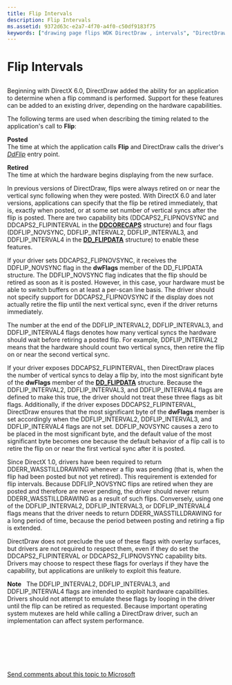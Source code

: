 ```yaml
---
title: Flip Intervals
description: Flip Intervals
ms.assetid: 9372d63c-e2a7-4f70-a4f0-c50df9183f75
keywords: ["drawing page flips WDK DirectDraw , intervals", "DirectDraw flipping WDK Windows 2000 display , intervals", "page flipping WDK DirectDraw , intervals", "flipping WDK DirectDraw , intervals", "posted flips WDK DirectDraw", "retired flips WDK DirectDraw", "DDCAPS2_FLIPNOVSYNC", "DDCAPS2_FLIPINTERVAL", "DDFLIP_NOVSYNC", "DDFLIP_INTERVAL2", "DDFLIP_INTERVAL3", "DDFLIP_INTERVAL4", "DDERR_WASSTILLDRAWING", "pending flips WDK DirectDraw", "drawing page flips WDK DirectDraw , timing", "DirectDraw flipping WDK Windows 2000 display , timing", "page flipping WDK DirectDraw , timing", "flipping WDK DirectDraw , timing", "timing flips WDK DirectDraw", "surfaces WDK DirectDraw , flipping"]
---
```


# Flip Intervals


## <span id="ddk_flip_intervals_gg"></span><span id="DDK_FLIP_INTERVALS_GG"></span>


Beginning with DirectX 6.0, DirectDraw added the ability for an application to determine when a flip command is performed. Support for these features can be added to an existing driver, depending on the hardware capabilities.

The following terms are used when describing the timing related to the application's call to **Flip**:

<span id="Posted"></span><span id="posted"></span><span id="POSTED"></span>**Posted**  
The time at which the application calls **Flip** and DirectDraw calls the driver's [*DdFlip*](https://msdn.microsoft.com/library/windows/hardware/ff549306) entry point.

<span id="Retired"></span><span id="retired"></span><span id="RETIRED"></span>**Retired**  
The time at which the hardware begins displaying from the new surface.

In previous versions of DirectDraw, flips were always retired on or near the vertical sync following when they were posted. With DirectX 6.0 and later versions, applications can specify that the flip be retired immediately, that is, exactly when posted, or at some set number of vertical syncs after the flip is posted. There are two capability bits (DDCAPS2\_FLIPNOVSYNC and DDCAPS2\_FLIPINTERVAL in the [**DDCORECAPS**](https://msdn.microsoft.com/library/windows/hardware/ff549248) structure) and four flags (DDFLIP\_NOVSYNC, DDFLIP\_INTERVAL2, DDFLIP\_INTERVAL3, and DDFLIP\_INTERVAL4 in the [**DD\_FLIPDATA**](https://msdn.microsoft.com/library/windows/hardware/ff551520) structure) to enable these features.

If your driver sets DDCAPS2\_FLIPNOVSYNC, it receives the DDFLIP\_NOVSYNC flag in the **dwFlags** member of the DD\_FLIPDATA structure. The DDFLIP\_NOVSYNC flag indicates that the flip should be retired as soon as it is posted. However, in this case, your hardware must be able to switch buffers on at least a per-scan line basis. The driver should not specify support for DDCAPS2\_FLIPNOVSYNC if the display does not actually retire the flip until the next vertical sync, even if the driver returns immediately.

The number at the end of the DDFLIP\_INTERVAL2, DDFLIP\_INTERVAL3, and DDFLIP\_INTERVAL4 flags denotes how many vertical syncs the hardware should wait before retiring a posted flip. For example, DDFLIP\_INTERVAL2 means that the hardware should count two vertical syncs, then retire the flip on or near the second vertical sync.

If your driver exposes DDCAPS2\_FLIPINTERVAL, then DirectDraw places the number of vertical syncs to delay a flip by, into the most significant byte of the **dwFlags** member of the [**DD\_FLIPDATA**](https://msdn.microsoft.com/library/windows/hardware/ff551520) structure. Because the DDFLIP\_INTERVAL2, DDFLIP\_INTERVAL3, and DDFLIP\_INTERVAL4 flags are defined to make this true, the driver should not treat these three flags as bit flags. Additionally, if the driver exposes DDCAPS2\_FLIPINTERVAL, DirectDraw ensures that the most significant byte of the **dwFlags** member is set accordingly when the DDFLIP\_INTERVAL2, DDFLIP\_INTERVAL3, and DDFLIP\_INTERVAL4 flags are not set. DDFLIP\_NOVSYNC causes a zero to be placed in the most significant byte, and the default value of the most significant byte becomes one because the default behavior of a flip call is to retire the flip on or near the first vertical sync after it is posted.

Since DirectX 1.0, drivers have been required to return DDERR\_WASSTILLDRAWING whenever a flip was pending (that is, when the flip had been posted but not yet retired). This requirement is extended for flip intervals. Because DDFLIP\_NOVSYNC flips are retired when they are posted and therefore are never pending, the driver should never return DDERR\_WASSTILLDRAWING as a result of such flips. Conversely, using one of the DDFLIP\_INTERVAL2, DDFLIP\_INTERVAL3, or DDFLIP\_INTERVAL4 flags means that the driver needs to return DDERR\_WASSTILLDRAWING for a long period of time, because the period between posting and retiring a flip is extended.

DirectDraw does not preclude the use of these flags with overlay surfaces, but drivers are not required to respect them, even if they do set the DDCAPS2\_FLIPINTERVAL or DDCAPS2\_FLIPNOVSYNC capability bits. Drivers may choose to respect these flags for overlays if they have the capability, but applications are unlikely to exploit this feature.

**Note**   The DDFLIP\_INTERVAL2, DDFLIP\_INTERVAL3, and DDFLIP\_INTERVAL4 flags are intended to exploit hardware capabilities. Drivers should not attempt to emulate these flags by looping in the driver until the flip can be retired as requested. Because important operating system mutexes are held while calling a DirectDraw driver, such an implementation can affect system performance.

 

 

 

[Send comments about this topic to Microsoft](mailto:wsddocfb@microsoft.com?subject=Documentation%20feedback%20[display\display]:%20Flip%20Intervals%20%20RELEASE:%20%282/10/2017%29&body=%0A%0APRIVACY%20STATEMENT%0A%0AWe%20use%20your%20feedback%20to%20improve%20the%20documentation.%20We%20don't%20use%20your%20email%20address%20for%20any%20other%20purpose,%20and%20we'll%20remove%20your%20email%20address%20from%20our%20system%20after%20the%20issue%20that%20you're%20reporting%20is%20fixed.%20While%20we're%20working%20to%20fix%20this%20issue,%20we%20might%20send%20you%20an%20email%20message%20to%20ask%20for%20more%20info.%20Later,%20we%20might%20also%20send%20you%20an%20email%20message%20to%20let%20you%20know%20that%20we've%20addressed%20your%20feedback.%0A%0AFor%20more%20info%20about%20Microsoft's%20privacy%20policy,%20see%20http://privacy.microsoft.com/default.aspx. "Send comments about this topic to Microsoft")




